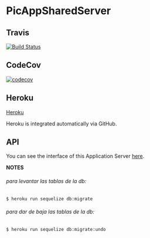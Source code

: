 # PicAppSharedServer

## Travis

[![Build Status](https://travis-ci.com/marcossch/PicAppSS.svg?token=xyuaDMLzy8Dpq7quEJdd&branch=master)](https://travis-ci.com/marcossch/PicAppSS)

## CodeCov

[![codecov](https://codecov.io/gh/marcossch/PicAppSS/branch/master/graph/badge.svg?token=KRZqs2dnwH)](https://codecov.io/gh/marcossch/PicAppSS)

## Heroku
[Heroku](https://picappss.herokuapp.com/)

Heroku is integrated automatically via GitHub.

## API
 
You can see the interface of this Application Server
[here](https://app.swaggerhub.com/apis/facuguerrero/SharedServer/1.0.0#/).

**NOTES**

###### para levantar las tablas de la db:
    $ heroku run sequelize db:migrate

###### para dar de baja las tablas de la db:
    $ heroku run sequelize db:migrate:undo



